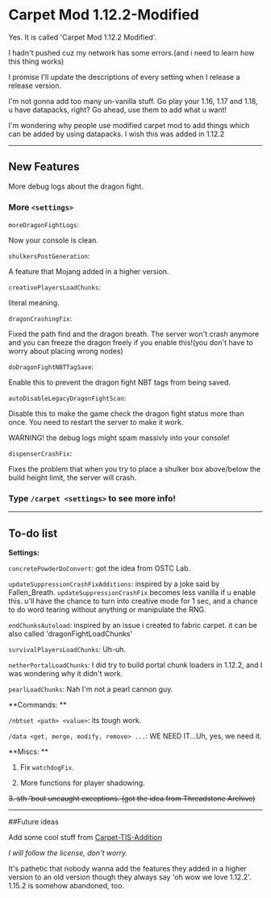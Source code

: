 # Carpet Mod 1.12.2-Modified
Yes. It is called 'Carpet Mod 1.12.2 Modified'.

I hadn't pushed cuz my network has some errors.(and i need to learn how this thing works)

I promise I'll update the descriptions of every setting when I release a release version.

I'm not gonna add too many un-vanilla stuff. Go play your 1.16, 1.17 and 1.18, u have datapacks, right? Go ahead, use them to add what u want!

I'm wondering why people use modified carpet mod to add things which can be added by using datapacks. I wish this was added in 1.12.2

------

## New Features

More debug logs about the dragon fight.

### More `<settings>`

`moreDragonFightLogs`: 

Now your console is clean.

`shulkersPostGeneration`:

A feature that Mojang added in a higher version.

`creativePlayersLoadChunks`: 

literal meaning.

`dragonCrashingFix`: 

Fixed the path find and the dragon breath. The server won't crash anymore and you can freeze the dragon freely if you enable this!(you don't have to worry about placing wrong nodes)


`doDragonFightNBTTagSave`: 

Enable this to prevent the dragon fight NBT tags from being saved.


`autoDisableLegacyDragonFightScan`: 

Disable this to make the game check the dragon fight status more than once. You need to restart the server to make it work.

WARNING! the debug logs might spam massivly into your console!

`dispenserCrashFix`: 

Fixes the problem that when you try to place a shulker box above/below the build height limit, the server will crash.

### **Type `/carpet <settings>` to see more info!**

------

## To-do list

**Settings:**

`concretePowderDoConvert`: got the idea from OSTC Lab.

`updateSuppressionCrashFixAdditions`: inspired by a joke said by Fallen_Breath. `updateSuppressionCrashFix` becomes less vanilla if u enable this. u'll have the chance to turn into creative mode for 1 sec, and a chance to do word tearing without anything or manipulate the RNG.

`endChunksAutoload`: inspired by an issue i created to fabric carpet. it can be also called 'dragonFightLoadChunks'

`survivalPlayersLoadChunks`: Uh-uh.

`netherPortalLoadChunks`: I did try to build portal chunk loaders in 1.12.2, and I was wondering why it didn't work.

`pearlLoadChunks`: Nah I'm not a pearl cannon guy.


**Commands: **

`/nbtset <path> <value>`: its tough work.

`/data <get, merge, modify, remove> ...`: WE NEED IT...Uh, yes, we need it.

**Miscs: **

1. Fix `watchdogFix`.

2. More functions for player shadowing.

~~3. sth 'bout uncaught exceptions. (got the idea from Threadstone Archive)~~

------

##Future ideas

Add some cool stuff from [Carpet-TIS-Addition](https://github.com/TISUnion/Carpet-TIS-Addition)

*I will follow the license, don't worry.*

It's pathetic that nobody wanna add the features they added in a higher version to an old version though they always say 'oh wow we love 1.12.2'. 1.15.2 is somehow abandoned, too.
